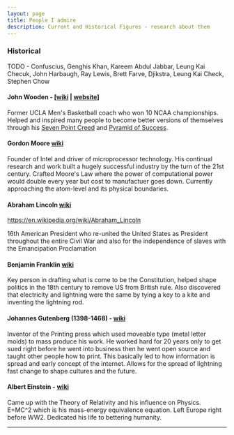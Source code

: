 ```yaml
---
layout: page
title: People I admire
description: Current and Historical Figures - research about them
---
```

### Historical

TODO - Confuscius, Genghis Khan, Kareem Abdul Jabbar, Leung Kai Checuk, John Harbaugh, Ray Lewis, Brett Farve, Djikstra, Leung Kai Check, Stephen Chow

#### John Wooden - [[wiki](https://en.wikipedia.org/wiki/John_Wooden) | [website](http://www.coachwooden.com/)]

Former UCLA Men's Basketball coach who won 10 NCAA championships. Helped and inspired many people to become better versions of themselves through his [Seven Point Creed](http://newsroom.ucla.edu/releases/xx-wooden-seven-point-creed-84181) and [Pyramid of Success](http://www.coachwooden.com/files/PyramidThinkingSuccess.jpg).

#### Gordon Moore [wiki](https://en.wikipedia.org/wiki/Gordon_Moore)

Founder of Intel and driver of microprocessor technology. His continual research and work built a hugely successful industry by the turn of the 21st century.  Crafted Moore's Law where the power of computational power would double every year but cost to manufactuer goes down.  Currently approaching the atom-level and its physical boundaries.

#### Abraham Lincoln [wiki](https://en.wikipedia.org/wiki/Abraham_Lincoln)

https://en.wikipedia.org/wiki/Abraham_Lincoln

16th American President who re-united the United States as President throughout the entire Civil War and also for the independence of slaves with the Emancipation Proclamation


#### Benjamin Franklin [wiki](https://en.wikipedia.org/wiki/Benjamin_Franklin)

Key person in drafting what is come to be the Constitution, helped shape politics in the 18th century to remove US from British rule. Also discovered that electricity and lightning were the same by tying a key to a kite and inventing the lightning rod.


#### Johannes Gutenberg (1398-1468) - [wiki](https://en.wikipedia.org/wiki/Johannes_Gutenberg)

Inventor of the Printing press which used moveable type (metal letter molds) to mass produce his work.  He worked hard for 20 years only to get sued right before he went into business then he went open source and taught other people how to print.  This basically led to how information is spread and early concept of the internet.  Allows for the spread of lightning fast change to shape cultures and the future.

#### Albert Einstein - [wiki](https://en.wikipedia.org/wiki/Albert_Einstein)

Came up with the Theory of Relativity and his influence on Physics.  E=MC^2 which is his mass-energy equivalence equation.  Left Europe right before WW2.  Dedicated his life to bettering humanity.


---

